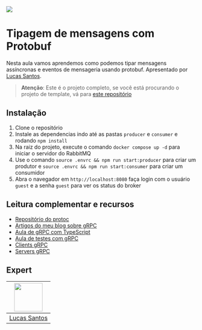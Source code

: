 <img src="https://storage.googleapis.com/golden-wind/experts-club/capa-github.svg" />

# Tipagem de mensagens com Protobuf

Nesta aula vamos aprendemos como podemos tipar mensagens assíncronas e eventos de mensageria usando protobuf. Apresentado por [Lucas Santos][1].

> __Atenção__: Este é o projeto completo, se você está procurando o projeto de template, vá para [este repositório](https://github.com/rocketseat-experts-club/template-protobuf-rabbitmq)

## Instalação

1. Clone o repositório
2. Instale as dependencias indo até as pastas `producer` e `consumer` e rodando `npm install`
3. Na raiz do projeto, execute o comando `docker compose up -d` para iniciar o servidor do RabbitMQ
4. Use o comando `source .envrc && npm run start:producer` para criar um produtor e `source .envrc && npm run start:consumer` para criar um consumidor
5. Abra o navegador em `http://localhost:8080` faça login com o usuário `guest` e a senha `guest` para ver os status do broker

## Leitura complementar e recursos

- [Repositório do protoc](https://github.com/protocolbuffers/protobuf/tree/master/js)
- [Artigos do meu blog sobre gRPC](https://blog.lsantos.dev/guia-grpc-1/)
- [Aula de gRPC com TypeScript](https://github.com/rocketseat-experts-club/grpc-server-typescript)
- [Aula de testes com gRPC](https://github.com/rocketseat-experts-club/grpc-server-test)
- [Clients gRPC](https://github.com/rocketseat-experts-club/grpc-bookstore-client)
- [Servers gRPC](https://github.com/rocketseat-experts-club/grpc-bookstore)

## Expert

| [<img src="https://github.com/khaosdoctor.png" width="75px;"/>][1] |
| :-: |
|[Lucas Santos][1]|


[1]: https://lsantos.dev
